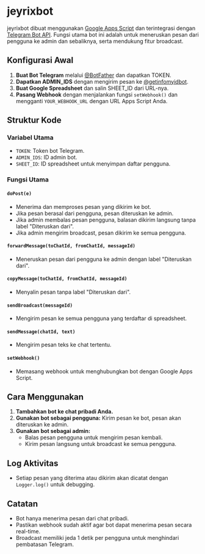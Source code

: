 # jeyrixbot

jeyrixbot dibuat menggunakan [Google Apps Script](https://script.google.com) dan terintegrasi dengan [Telegram Bot API](https://core.telegram.org/bots/api). Fungsi utama bot ini adalah untuk meneruskan pesan dari pengguna ke admin dan sebaliknya, serta mendukung fitur broadcast.

## Konfigurasi Awal

1. **Buat Bot Telegram** melalui [@BotFather](https://t.me/BotFather) dan dapatkan TOKEN.
2. **Dapatkan ADMIN_IDS** dengan mengirim pesan ke [@getinfomyidbot](https://t.me/getinfomyidbot).
3. **Buat Google Spreadsheet** dan salin SHEET_ID dari URL-nya.
4. **Pasang Webhook** dengan menjalankan fungsi `setWebhook()` dan mengganti `YOUR_WEBHOOK_URL` dengan URL Apps Script Anda.

## Struktur Kode

### Variabel Utama

- `TOKEN`: Token bot Telegram.
- `ADMIN_IDS`: ID admin bot.
- `SHEET_ID`: ID spreadsheet untuk menyimpan daftar pengguna.

### Fungsi Utama

#### `doPost(e)`

- Menerima dan memproses pesan yang dikirim ke bot.
- Jika pesan berasal dari pengguna, pesan diteruskan ke admin.
- Jika admin membalas pesan pengguna, balasan dikirim langsung tanpa label "Diteruskan dari".
- Jika admin mengirim broadcast, pesan dikirim ke semua pengguna.

#### `forwardMessage(toChatId, fromChatId, messageId)`

- Meneruskan pesan dari pengguna ke admin dengan label "Diteruskan dari".

#### `copyMessage(toChatId, fromChatId, messageId)`

- Menyalin pesan tanpa label "Diteruskan dari".

#### `sendBroadcast(messageId)`

- Mengirim pesan ke semua pengguna yang terdaftar di spreadsheet.

#### `sendMessage(chatId, text)`

- Mengirim pesan teks ke chat tertentu.

#### `setWebhook()`

- Memasang webhook untuk menghubungkan bot dengan Google Apps Script.

## Cara Menggunakan

1. **Tambahkan bot ke chat pribadi Anda.**
2. **Gunakan bot sebagai pengguna:** Kirim pesan ke bot, pesan akan diteruskan ke admin.
3. **Gunakan bot sebagai admin:**
   - Balas pesan pengguna untuk mengirim pesan kembali.
   - Kirim pesan langsung untuk broadcast ke semua pengguna.

## Log Aktivitas

- Setiap pesan yang diterima atau dikirim akan dicatat dengan `Logger.log()` untuk debugging.

## Catatan

- Bot hanya menerima pesan dari chat pribadi.
- Pastikan webhook sudah aktif agar bot dapat menerima pesan secara real-time.
- Broadcast memiliki jeda 1 detik per pengguna untuk menghindari pembatasan Telegram.
